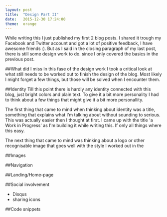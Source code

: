 ```yaml
---
layout: post
title:  "Design Part II"
date:   2015-12-30 17:24:00
theme:	orange
---
```

While writing this I just published my first 2 blog posts. I shared it trough my Facebook and Twitter account and got a lot of positive feedback, I have awesome friends :). But as I said in the closing paragraph of my last post, there is still some design work to do. since I only covered the basics in the previous post.

##What did I miss
In this fase of the design work I took a critical look at what still needs to be worked out to finish the design of the blog. Most likely I might forget a few things, but those will be solved when I encounter them.

##Identity
Till this point there is hardly any identity connected with this blog, just bright colors and plain text. To give it a bit more personality I had to think about a few things that might give it a bit more personallity. 

The first thing that came to mind when thinking about identity was a title, something that explains what I'm talking about without sounding to serious. This was actually easier then I thought at first. I came up with the title 'a Work in Progress' as I'm building it while writing this. If only all things where this easy.

The next thing that came to mind was thinking about a logo or other recognisable image that goes well with the style I worked out in the 

##Images

##Navigation

##Landing/Home-page

##Social involvement
* Disqus
* sharing icons

##Code snippets
